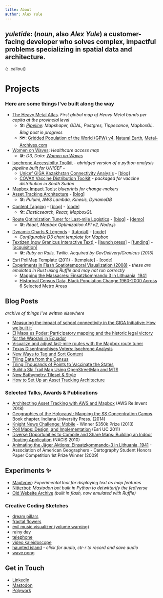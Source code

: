 ```yaml
---
title: About
author: Alex Yule
---
```


<script src="https://cdnjs.cloudflare.com/ajax/libs/chroma-js/2.4.2/chroma.min.js" integrity="sha512-zInFF17qBFVvvvFpIfeBzo7Tj7+rQxLeTJDmbxjBz5/zIr89YVbTNelNhdTT+/DCrxoVzBeUPVFJsczKbB7sew==" crossorigin="anonymous" referrerpolicy="no-referrer"></script>

<script src="assets/js/animate-background.js"></script>
## _yuletide_: (_noun_, also _Alex Yule_) a customer-facing developer who solves complex, impactful problems specializing in spatial data and architecture.
{: .callout}

# Projects

### Here are some things I've built along the way

* [The Heavy Metal Atlas](https://yuletide.github.io/metalmap). _First global map of Heavy Metal bands per capita at the provincial level_ 
  * 🛠_: [Pipeline](https://github.com/yuletide/metalpop): Mapshaper, GDAL, Postgres, Tippecanoe, MapboxGL. Blog post in progress_
  * 🗺: [Gridded Population of the World (GPW) v4](https://sedac.ciesin.columbia.edu/data/collection/gpw-v4), [Natural Earth](https://github.com/nvkelso/natural-earth-vector), [Metal-Archives.com](https://www.metal-archives.com/)
* [Women on Waves](https://yuletide.github.io/womenonwaves_map/): _Healthcare access map_
  * 🛠_: D3, Data: [Women on Waves](https://www.womenonwaves.org/)_
* [Isochrone Accessibilty Toolkit](https://github.com/mapbox/impact-tools/tree/master/accessibility) - _abridged version of a python analysis pipeline built for UNICEF_ - 
  * [Unicef GIGA Kazakhstan Connectivity Analysis](https://unicef.github.io/mapbox_analysis/story/map) - [[blog]](https://www.mapbox.com/blog/measuring-the-impact-of-school-connectivity-in-the-giga-initiative-how-we-built-it)
  * [COVAX Vaccine Distribution Toolkit](https://www.directionsmag.com/pressrelease/11017) -  _packaged for vaccine distribution in South Sudan_
* [Mapbox Impact Tools](https://github.com/mapbox/impact-tools): _blueprints for change-makers_
* [Asset Tracking Architecture](https://www.mapbox.com/solutions/asset-tracking/) - [[blog]](https://blog.mapbox.com/how-to-set-up-an-asset-tracking-architecture-fe5565f6df9)
  * 🛠: _Pulumi, AWS Lambda, Kinesis, DynamoDB_
* [Content Tagging](https://www.mapbox.com/solutions/content-tagging/) - [[blog]](https://blog.mapbox.com/new-ways-to-tag-and-sort-content-57df522d4baa) - [[code]](https://github.com/mapbox/content-tagging)
  * 🛠_: Elasticsearch, React, MapboxGL_
* [Route Optimization Tuner for Last-mile Logistics](https://www.mapbox.com/solutions/route-tuner/) - [[blog]](https://blog.mapbox.com/visualize-and-adjust-last-mile-routes-with-the-mapbox-route-tuner-7b351f688a5f) - [[demo]](https://labs.mapbox.com/optimize-tuner/)
  * 🛠_: React, Mapbox Optimization API v2, Node.js_
* [Dynamic Charts & Legends](https://www.mapbox.com/impact-tools/charts) - [[tutorial]](https://labs.mapbox.com/education/impact-tools/line-charts/) - [[code]](https://github.com/mapbox/impact-tools/tree/master/charts)
  * _Configurable D3 chart template for Mapbox_
* [Textizen (now Granicus Interactive Text)](https://textizen.com/) - [[launch press]](https://www.govtech.com/archive/texting-government-narrowing-digital-divide.html) - [[funding]](https://technical.ly/civic-news/textizen-abayima-philly-projects-win-500k-in-knight-news-challenge-mobile/) - [[acquisition]](https://technical.ly/startups/textizen-govdelivery-acquisition/)
  * 🛠_: Ruby on Rails, Twilio. Acquired by GovDelivery/Granicus (2015)_
* [Esri PollMap Template (2011)](https://proceedings.esri.com/library/userconf/proc11/tech-workshops/tw_1924.pdf) - [[template]](https://www.arcgis.com/home/item.html?id=4769ff8ac3f04e48af7c32bc423bcbff&fromSearch=true&searchPosition=1&searchTerm=pollmap&searchFacet=item%20title) - [[code]](https://github.com/mappingcenter/pollmap)
* [Experiments in Flash Spatiotemporal Visualization (2008)](/flash-site/flash/index.html) - _these are emulated in Rust using Ruffle and may not run correctly_
  * [Mapping the Massacres: Einsatzkommando 3 in Lithuania, 1941](https://yuletide.github.io/flash-site/flash/einsatzgruppen.html)
  * [Historical Census Data, Black Population Change 1960-2000 Across 6 Selected Metro Areas](https://yuletide.github.io/flash-site/flash/census/)

## Blog Posts
_archive of things I've written elsewhere_
* [Measuring the impact of school connectivity in the GIGA Initiative: How we built it](https://www.mapbox.com/blog/measuring-the-impact-of-school-connectivity-in-the-giga-initiative-how-we-built-it)
* [El Mapa es Poder: Participatory mapping and the historic legal victory for the Waorani in Ecuador](https://blog.mapbox.com/el-mapa-es-poder-830a875fcc5b)
* [Visualize and adjust last-mile routes with the Mapbox route tuner](https://blog.mapbox.com/visualize-and-adjust-last-mile-routes-with-the-mapbox-route-tuner-7b351f688a5f)
* [Texas Disenfranchises Voters: Isochrone Analysis](https://blog.mapbox.com/texas-disenfranchises-voters-isochrone-analysis-shows-2million-votes-negatively-impacted-in-b9c015a0bef7)
* [New Ways to Tag and Sort Content](https://blog.mapbox.com/new-ways-to-tag-and-sort-content-57df522d4baa)
* [Tiling Data from the Census](https://www.mapbox.com/blog/tiling-data-from-the-census-using-mts-how-we-built-it)
* [Tiling Thousands of Points to Vaccinate the States](https://www.mapbox.com/blog/tiling-thousands-of-points-to-vaccinate-the-states)
* [Build a Ski Trail Map Using OpenStreetMap and MTS](https://www.mapbox.com/blog/build-a-ski-trail-map-using-openstreetmap-and-mts)
* [New Bathymetry Tileset & Style](https://www.mapbox.com/blog/new-bathymetry-tileset-and-style-for-marine-maps)
* [How to Set Up an Asset Tracking Architecture](https://blog.mapbox.com/how-to-set-up-an-asset-tracking-architecture-fe5565f6df9)

### Selected Talks, Awards & Publications
* [Architecting Asset Tracking with AWS and Mapbox](https://www.youtube.com/watch?v=G_Sn7b_NUZ4) (AWS Re:Invent 2018)
* [Geographies of the Holocaust: Mapping the SS Concentration Camps](https://holocaustgeographies.org/publications). Book chapter. Indiana University Press. (2014)
* [Knight News Challenge: Mobile](https://knightfoundation.org/press/releases/eight-mobile-ventures-win-24-million-funding-knigh/) - Winner $350k Prize (2013)
* [Poll Maps: Design, and Implementation](https://proceedings.esri.com/library/userconf/proc11/tech-workshops/tw_1924.pdf) (Esri UC 2011)
* [Diverse Opportunities to Compile and Share Maps: Building an Indoor Routing Application](https://www.slideshare.net/yuletide/nacis-2010) (NACIS 2010)
* [Animating the Jäger Aktions: Einsatzkommando-3 in Lithuania, 1941](https://yuletide.github.io/flash-site/flash/einsatzgruppen.html) - Association of American Geographers - Cartography Student Honors Paper Competition 1st Prize Winner (2009)

## Experiments ✨

* [Maptyper](https://maptyper.netlify.app/): _Experimental tool for displaying text as map features_
* [Nitterbot](https://github.com/yuletide/nitterbot/): _Mastodon bot built in Python to detwitterify the fediverse_
* [Old Website Archive](/flash-site) _(built in flash, now emulated with Ruffle)_

### Creative Coding Sketches
* [dream pillars](https://editor.p5js.org/yuletide/full/aIqGbIVxO)
* [fractal flowers](https://editor.p5js.org/yuletide/full/w-zQ4pvg6)
* [evil music visualizer (volume warning)](https://editor.p5js.org/yuletide/full/sSCcQ27F8)
* [rainy day](https://editor.p5js.org/yuletide/full/qPDRU-zB8)
* [telephone](https://editor.p5js.org/yuletide/sketches/oZC6rxd_h)
* [video kaleidoscope](https://editor.p5js.org/rfong/sketches/nPeF6UVrm)
* [haunted island](https://editor.p5js.org/yuletide/full/E4X2xW9VB) - _click for audio, ctr-r to record and save audio_
* [wave pong](https://editor.p5js.org/yuletide/full/KkEqvPUsF)


## Get in Touch
* [LinkedIn](https://www.linkedin.com/in/alexyule/)
* [Mastodon](https://mastodon.social/@yuletide)
* [Polywork](https://www.polywork.com/yuletide)

<!-- ![Under Construction Gif](assets/animated-under-construction-image-0004.gif) -->